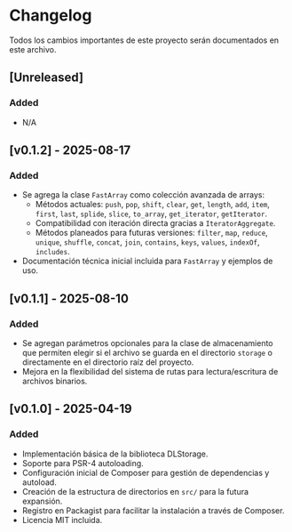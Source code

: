 # Changelog

Todos los cambios importantes de este proyecto serán documentados en este archivo.

## [Unreleased]
### Added
- N/A

## [v0.1.2] - 2025-08-17
### Added
- Se agrega la clase `FastArray` como colección avanzada de arrays:
  - Métodos actuales: `push`, `pop`, `shift`, `clear`, `get`, `length`, `add`, `item`, `first`, `last`, `splide`, `slice`, `to_array`, `get_iterator`, `getIterator`.
  - Compatibilidad con iteración directa gracias a `IteratorAggregate`.
  - Métodos planeados para futuras versiones: `filter`, `map`, `reduce`, `unique`, `shuffle`, `concat`, `join`, `contains`, `keys`, `values`, `indexOf`, `includes`.
- Documentación técnica inicial incluida para `FastArray` y ejemplos de uso.

## [v0.1.1] - 2025-08-10
### Added
- Se agregan parámetros opcionales para la clase de almacenamiento que permiten elegir si el archivo se guarda en el directorio `storage` o directamente en el directorio raíz del proyecto.
- Mejora en la flexibilidad del sistema de rutas para lectura/escritura de archivos binarios.

## [v0.1.0] - 2025-04-19
### Added
- Implementación básica de la biblioteca DLStorage.
- Soporte para PSR-4 autoloading.
- Configuración inicial de Composer para gestión de dependencias y autoload.
- Creación de la estructura de directorios en `src/` para la futura expansión.
- Registro en Packagist para facilitar la instalación a través de Composer.
- Licencia MIT incluida.
